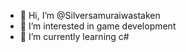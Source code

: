 - 👋 Hi, I’m @Silversamuraiwastaken
- 👀 I’m interested in game development
- 🌱 I’m currently learning c#

<!---
Silversamuraiwastaken/Silversamuraiwastaken is a ✨ special ✨ repository because its `README.md` (this file) appears on your GitHub profile.
You can click the Preview link to take a look at your changes.
--->
